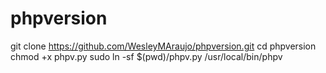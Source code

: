 # phpversion
git clone https://github.com/WesleyMAraujo/phpversion.git
cd phpversion
chmod +x phpv.py
sudo ln -sf $(pwd)/phpv.py /usr/local/bin/phpv
